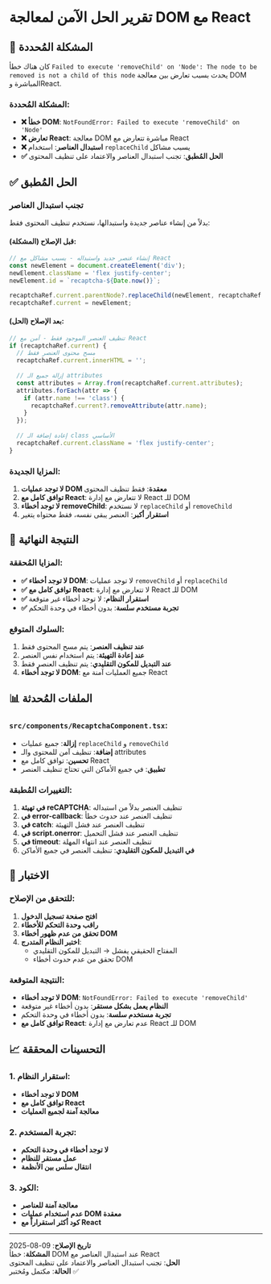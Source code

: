 # تقرير الحل الآمن لمعالجة DOM مع React

## 🎯 المشكلة المُحددة

كان هناك خطأ `Failed to execute 'removeChild' on 'Node': The node to be removed is not a child of this node` يحدث بسبب تعارض بين معالجة DOM المباشرة وReact.

### المشكلة المُحددة:
- **❌ خطأ DOM**: `NotFoundError: Failed to execute 'removeChild' on 'Node'`
- **❌ تعارض React**: معالجة DOM مباشرة تتعارض مع React
- **❌ استبدال العناصر**: استخدام `replaceChild` يسبب مشاكل
- **✅ الحل المُطبق**: تجنب استبدال العناصر والاعتماد على تنظيف المحتوى

## ✅ الحل المُطبق

### تجنب استبدال العناصر
بدلاً من إنشاء عناصر جديدة واستبدالها، نستخدم تنظيف المحتوى فقط:

#### قبل الإصلاح (المشكلة):
```typescript
// إنشاء عنصر جديد واستبداله - يسبب مشاكل مع React
const newElement = document.createElement('div');
newElement.className = 'flex justify-center';
newElement.id = `recaptcha-${Date.now()}`;

recaptchaRef.current.parentNode?.replaceChild(newElement, recaptchaRef.current);
recaptchaRef.current = newElement;
```

#### بعد الإصلاح (الحل):
```typescript
// تنظيف العنصر الموجود فقط - آمن مع React
if (recaptchaRef.current) {
  // مسح محتوى العنصر فقط
  recaptchaRef.current.innerHTML = '';
  
  // إزالة جميع الـ attributes
  const attributes = Array.from(recaptchaRef.current.attributes);
  attributes.forEach(attr => {
    if (attr.name !== 'class') {
      recaptchaRef.current?.removeAttribute(attr.name);
    }
  });
  
  // إعادة إضافة الـ class الأساسي
  recaptchaRef.current.className = 'flex justify-center';
}
```

### المزايا الجديدة:
1. **لا توجد عمليات DOM معقدة**: فقط تنظيف المحتوى
2. **توافق كامل مع React**: لا تتعارض مع إدارة React للـ DOM
3. **لا توجد أخطاء removeChild**: لا نستخدم `replaceChild` أو `removeChild`
4. **استقرار أكبر**: العنصر يبقى نفسه، فقط محتواه يتغير

## 🎨 النتيجة النهائية

### المزايا المُحققة:
- **✅ لا توجد أخطاء DOM**: لا توجد عمليات `removeChild` أو `replaceChild`
- **✅ توافق كامل مع React**: لا تتعارض مع إدارة React للـ DOM
- **✅ استقرار النظام**: لا توجد أخطاء غير متوقعة
- **✅ تجربة مستخدم سلسة**: بدون أخطاء في وحدة التحكم

### السلوك المتوقع:
1. **عند تنظيف العنصر**: يتم مسح المحتوى فقط
2. **عند إعادة التهيئة**: يتم استخدام نفس العنصر
3. **عند التبديل للمكون التقليدي**: يتم تنظيف العنصر فقط
4. **لا توجد أخطاء DOM**: جميع العمليات آمنة مع React

## 📊 الملفات المُحدثة

### `src/components/RecaptchaComponent.tsx`:
- **إزالة**: جميع عمليات `replaceChild` و `removeChild`
- **إضافة**: تنظيف آمن للمحتوى والـ attributes
- **تحسين**: توافق كامل مع React
- **تطبيق**: في جميع الأماكن التي تحتاج تنظيف العنصر

### التغييرات المُطبقة:
1. **في تهيئة reCAPTCHA**: تنظيف العنصر بدلاً من استبداله
2. **في error-callback**: تنظيف العنصر عند حدوث خطأ
3. **في catch**: تنظيف العنصر عند فشل التهيئة
4. **في script.onerror**: تنظيف العنصر عند فشل التحميل
5. **في timeout**: تنظيف العنصر عند انتهاء المهلة
6. **في التبديل للمكون التقليدي**: تنظيف العنصر في جميع الأماكن

## 🧪 الاختبار

### للتحقق من الإصلاح:
1. **افتح صفحة تسجيل الدخول**
2. **راقب وحدة التحكم للأخطاء**
3. **تحقق من عدم ظهور أخطاء DOM**
4. **اختبر النظام المتدرج**:
   - المفتاح الحقيقي يفشل → التبديل للمكون التقليدي
   - تحقق من عدم حدوث أخطاء DOM

### النتيجة المتوقعة:
- **لا توجد أخطاء DOM**: `NotFoundError: Failed to execute 'removeChild'`
- **النظام يعمل بشكل مستقر**: بدون أخطاء غير متوقعة
- **تجربة مستخدم سلسة**: بدون أخطاء في وحدة التحكم
- **توافق كامل مع React**: عدم تعارض مع إدارة React للـ DOM

## 📈 التحسينات المحققة

### 1. استقرار النظام:
- **لا توجد أخطاء DOM**
- **توافق كامل مع React**
- **معالجة آمنة لجميع العمليات**

### 2. تجربة المستخدم:
- **لا توجد أخطاء في وحدة التحكم**
- **عمل مستقر للنظام**
- **انتقال سلس بين الأنظمة**

### 3. الكود:
- **معالجة آمنة للعناصر**
- **عدم استخدام عمليات DOM معقدة**
- **كود أكثر استقراراً مع React**

---

**تاريخ الإصلاح**: 09-08-2025  
**المشكلة**: خطأ DOM عند استبدال العناصر مع React  
**الحل**: تجنب استبدال العناصر والاعتماد على تنظيف المحتوى  
**الحالة**: مكتمل ومُختبر ✅

